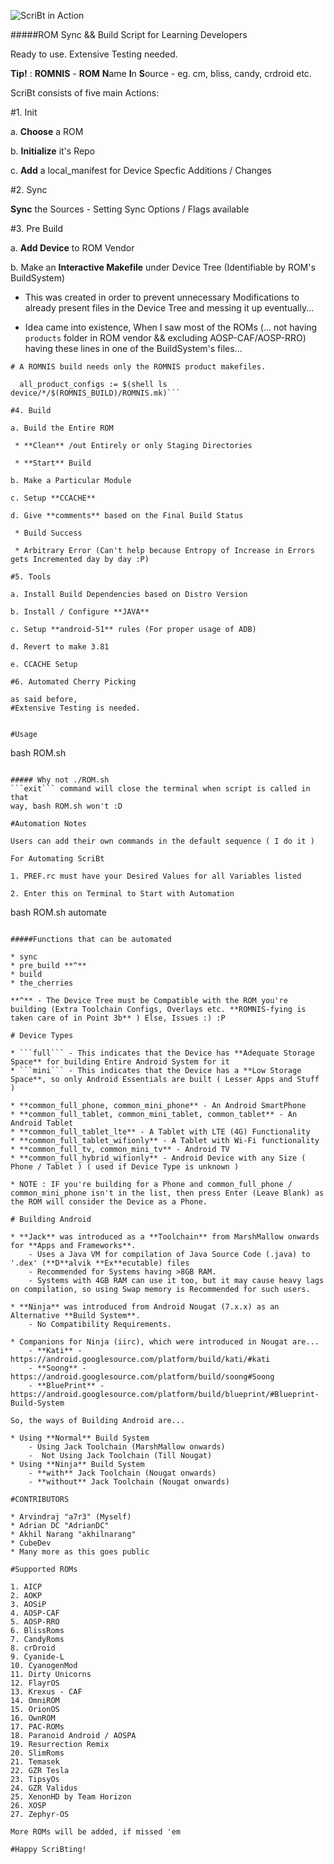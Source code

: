 
![ScriBt in Action](http://i.imgur.com/5p97f9i.png?2)

#####ROM Sync && Build Script for Learning Developers

Ready to use. Extensive Testing needed.

**Tip!** : **ROMNIS** - **ROM** **N**ame **I**n **S**ource - eg. cm, bliss, candy, crdroid etc.

ScriBt consists of five main Actions:

#1. Init

a. **Choose** a ROM

b. **Initialize** it's Repo

c. **Add** a local_manifest for Device Specfic Additions / Changes

#2. Sync

**Sync** the Sources - Setting Sync Options / Flags available

#3. Pre Build

a. **Add Device** to ROM Vendor

b. Make an **Interactive Makefile** under Device Tree (Identifiable by ROM's BuildSystem)

  * This was created in order to prevent unnecessary Modifications to already present files in the Device Tree and messing it up eventually...

  * Idea came into existence, When I saw most of the ROMs (... not having ```products``` folder in ROM vendor && excluding AOSP-CAF/AOSP-RRO) having these lines in one of the BuildSystem's files...

  ```# A ROMNIS build needs only the ROMNIS product makefiles.```

  ```ifneq ($(ROMNIS_BUILD),)
    all_product_configs := $(shell ls device/*/$(ROMNIS_BUILD)/ROMNIS.mk)```

#4. Build

a. Build the Entire ROM

   * **Clean** /out Entirely or only Staging Directories

   * **Start** Build

b. Make a Particular Module

c. Setup **CCACHE**

d. Give **comments** based on the Final Build Status

   * Build Success

   * Arbitrary Error (Can't help because Entropy of Increase in Errors gets Incremented day by day :P)

#5. Tools

a. Install Build Dependencies based on Distro Version

b. Install / Configure **JAVA**

c. Setup **android-51** rules (For proper usage of ADB)

d. Revert to make 3.81

e. CCACHE Setup

#6. Automated Cherry Picking

as said before,
#Extensive Testing is needed.


#Usage
```
bash ROM.sh
```

##### Why not ./ROM.sh
```exit``` command will close the terminal when script is called in that
way, bash ROM.sh won't :D

#Automation Notes

Users can add their own commands in the default sequence ( I do it )

For Automating ScriBt

1. PREF.rc must have your Desired Values for all Variables listed

2. Enter this on Terminal to Start with Automation

```
bash ROM.sh automate
```

#####Functions that can be automated

* sync
* pre_build **^**
* build
* the_cherries

**^** - The Device Tree must be Compatible with the ROM you're building (Extra Toolchain Configs, Overlays etc. **ROMNIS-fying is taken care of in Point 3b** ) Else, Issues :) :P

# Device Types

* ```full``` - This indicates that the Device has **Adequate Storage Space** for building Entire Android System for it
* ```mini``` - This indicates that the Device has a **Low Storage Space**, so only Android Essentials are built ( Lesser Apps and Stuff )

* **common_full_phone, common_mini_phone** - An Android SmartPhone
* **common_full_tablet, common_mini_tablet, common_tablet** - An Android Tablet
* **common_full_tablet_lte** - A Tablet with LTE (4G) Functionality
* **common_full_tablet_wifionly** - A Tablet with Wi-Fi functionality
* **common_full_tv, common_mini_tv** - Android TV
* **common_full_hybrid_wifionly** - Android Device with any Size ( Phone / Tablet ) ( used if Device Type is unknown )

* NOTE : IF you're building for a Phone and common_full_phone / common_mini_phone isn't in the list, then press Enter (Leave Blank) as the ROM will consider the Device as a Phone.

# Building Android

* **Jack** was introduced as a **Toolchain** from MarshMallow onwards for **Apps and Frameworks**.
	- Uses a Java VM for compilation of Java Source Code (.java) to '.dex' (**D**alvik **Ex**ecutable) files
	- Recommended for Systems having >8GB RAM.
	- Systems with 4GB RAM can use it too, but it may cause heavy lags on compilation, so using Swap memory is Recommended for such users.

* **Ninja** was introduced from Android Nougat (7.x.x) as an Alternative **Build System**.
	- No Compatibility Requirements.

* Companions for Ninja (iirc), which were introduced in Nougat are...
	- **Kati** - https://android.googlesource.com/platform/build/kati/#kati
	- **Soong** - https://android.googlesource.com/platform/build/soong#Soong
	- **BluePrint** - https://android.googlesource.com/platform/build/blueprint/#Blueprint-Build-System

So, the ways of Building Android are...

* Using **Normal** Build System
	- Using Jack Toolchain (MarshMallow onwards)
	-  Not Using Jack Toolchain (Till Nougat)
* Using **Ninja** Build System
	- **with** Jack Toolchain (Nougat onwards)
	- **without** Jack Toolchain (Nougat onwards)

#CONTRIBUTORS

* Arvindraj "a7r3" (Myself)
* Adrian DC "AdrianDC"
* Akhil Narang "akhilnarang"
* CubeDev
* Many more as this goes public

#Supported ROMs

1. AICP
2. AOKP
3. AOSiP
4. AOSP-CAF
5. AOSP-RRO
6. BlissRoms
7. CandyRoms
8. crDroid
9. Cyanide-L
10. CyanogenMod
11. Dirty Unicorns
12. FlayrOS
13. Krexus - CAF
14. OmniROM
15. OrionOS
16. OwnROM
17. PAC-ROMs
18. Paranoid Android / AOSPA
19. Resurrection Remix
20. SlimRoms
21. Temasek
22. GZR Tesla
23. TipsyOs
24. GZR Validus
25. XenonHD by Team Horizon
26. XOSP
27. Zephyr-OS

More ROMs will be added, if missed 'em

#Happy ScriBting!
